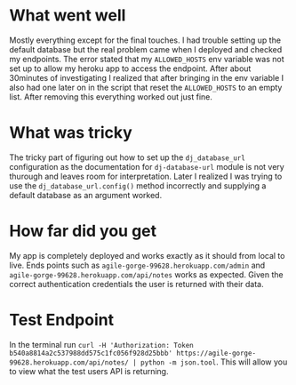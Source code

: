# What went well

Mostly everything except for the final touches. I had trouble setting up the default database but the real problem came when I deployed and checked my endpoints. The error stated that my `ALLOWED_HOSTS` env variable was not set up to allow my heroku app to access the endpoint. After about 30minutes of investigating I realized that after bringing in the env variable I also had one later on in the script that reset the `ALLOWED_HOSTS` to an empty list. After removing this everything worked out just fine.

# What was tricky

The tricky part of figuring out how to set up the `dj_database_url` configuration as the documentation for `dj-database-url` module is not very thurough and leaves room for interpretation. Later I realized I was trying to use the `dj_database_url.config()` method incorrectly and supplying a default database as an argument worked.

# How far did you get

My app is completely deployed and works exactly as it should from local to live. Ends points such as `agile-gorge-99628.herokuapp.com/admin` and `agile-gorge-99628.herokuapp.com/api/notes` works as expected. Given the correct authentication credentials the user is returned with their data.

# Test Endpoint

In the terminal run `curl -H 'Authorization: Token b540a8814a2c537988dd575c1fc056f928d25bbb' https://agile-gorge-99628.herokuapp.com/api/notes/ | python -m json.tool`. This will allow you to view what the test users API is returning.
